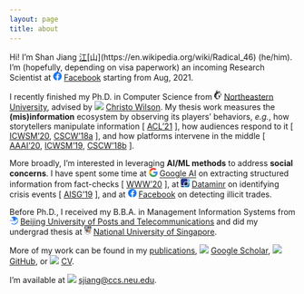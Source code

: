 ```yaml
---
layout: page
title: about
---
```


Hi! I’m Shan Jiang [江](https://en.wikipedia.org/wiki/Ji%C4%81ng_(surname_%E6%B1%9F))[山](https://en.wikipedia.org/wiki/Radical_46) (he/him). I’m (hopefully, depending on visa paperwork) an incoming Research Scientist at <img src="images/logos/facebook.svg" width="15"> [Facebook](https://engineering.fb.com) starting from Aug, 2021.

I recently finished my Ph.D. in Computer Science from <img src="images/logos/northeastern.png" width="13"> [Northeastern University](https://www.northeastern.edu), advised by <img src="../images/icons/like.svg" width="15"> [Christo Wilson](https://cbw.sh). My thesis work measures the **(mis)information** ecosystem by observing its players’ behaviors, *e.g.*, how storytellers manipulate information \[ [ACL’21](publications/acl21_paper.pdf) \], how audiences respond to it \[ [ICWSM’20](publications/icwsm20_paper.pdf), [CSCW’18a](publications/cscw18a_paper.pdf) \], and how platforms intervene in the middle \[ [AAAI’20](publications/aaai20_paper.pdf), [ICWSM’19](publications/icwsm19_paper.pdf), [CSCW’18b](publications/cscw18b_paper.pdf) \].

More broadly, I’m interested in leveraging **AI/ML methods** to address **social concerns**. I have spent some time at <img src="images/logos/google.svg" width="15"> [Google AI](https://ai.google) on extracting structured information from fact-checks \[ [WWW’20](publications/www20_paper.pdf) \], at <img src="images/logos/dataminr.png" width="15"> [Dataminr](https://www.dataminr.com) on identifying crisis events \[ [AISG’19](publications/aisg19_paper.pdf) \], and at <img src="images/logos/facebook.svg" width="15"> [Facebook](https://engineering.fb.com) on detecting illicit trades.

Before Ph.D., I received my B.B.A. in Management Information Systems from <img src="images/logos/bupt.png" width="15"> [Beijing University of Posts and Telecommunications](https://english.bupt.edu.cn) and did my undergrad thesis at <img src="images/logos/nus.svg" width="12"> [National University of Singapore](http://www.nus.edu.sg).

More of my work can be found in my [publications](publications), <img src="../images/logos/google_scholar.svg" width="15"> [Google Scholar](https://scholar.google.com/citations?user=0LITOxAAAAAJ), <img src="../images/logos/github.svg" width="15"> [GitHub](https://github.com/printfoo), or <img src="../images/icons/cv.svg" width="15"> [CV](shanjiang-cv.pdf).

I’m available at <img src="../images/icons/email.svg" width="15"> [sjiang@ccs.neu.edu](mailto:sjiang@ccs.neu.edu).
